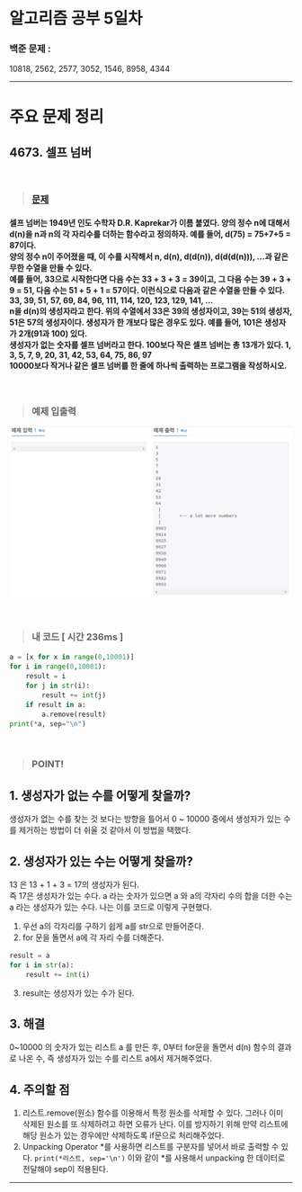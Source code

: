 # 알고리즘 공부 5일차

### 백준 문제 :

10818, 2562, 2577, 3052, 1546, 8958, 4344

---

# 주요 문제 정리

## 4673. 셀프 넘버

<br/>

> ### [문제](https://www.acmicpc.net/problem/4673)

#### 셀프 넘버는 1949년 인도 수학자 D.R. Kaprekar가 이름 붙였다. 양의 정수 n에 대해서 d(n)을 n과 n의 각 자리수를 더하는 함수라고 정의하자. 예를 들어, d(75) = 75+7+5 = 87이다. <br/>양의 정수 n이 주어졌을 때, 이 수를 시작해서 n, d(n), d(d(n)), d(d(d(n))), ...과 같은 무한 수열을 만들 수 있다. <br/> 예를 들어, 33으로 시작한다면 다음 수는 33 + 3 + 3 = 39이고, 그 다음 수는 39 + 3 + 9 = 51, 다음 수는 51 + 5 + 1 = 57이다. 이런식으로 다음과 같은 수열을 만들 수 있다. <br/>33, 39, 51, 57, 69, 84, 96, 111, 114, 120, 123, 129, 141, ... <br/>n을 d(n)의 생성자라고 한다. 위의 수열에서 33은 39의 생성자이고, 39는 51의 생성자, 51은 57의 생성자이다. 생성자가 한 개보다 많은 경우도 있다. 예를 들어, 101은 생성자가 2개(91과 100) 있다. <br/>생성자가 없는 숫자를 셀프 넘버라고 한다. 100보다 작은 셀프 넘버는 총 13개가 있다. 1, 3, 5, 7, 9, 20, 31, 42, 53, 64, 75, 86, 97 <br/>10000보다 작거나 같은 셀프 넘버를 한 줄에 하나씩 출력하는 프로그램을 작성하시오.

<br/>

> ### 예제 입출력

![problem](./Image/4673.PNG)

<br/>

> ### 내 코드 [ 시간 236ms ]

```python
a = [x for x in range(0,10001)]
for i in range(0,10001):
    result = i
    for j in str(i):
        result += int(j)
    if result in a:
        a.remove(result)
print(*a, sep="\n")

```

<br/>

> ### POINT!

## 1. 생성자가 없는 수를 어떻게 찾을까?

생성자가 없는 수를 찾는 것 보다는 방향을 틀어서 0 ~ 10000 중에서 생성자가 있는 수를 제거하는 방법이 더 쉬울 것 같아서 이 방법을 택했다.

## 2. 생성자가 있는 수는 어떻게 찾을까?

13 은 13 + 1 + 3 = 17의 생성자가 된다. <br/> 즉 17은 생성자가 있는 수다.
a 라는 숫자가 있으면 a 와 a의 각자리 수의 합을 더한 수는 a 라는 생성자가 있는 수다.
나는 이를 코드로 이렇게 구현했다.

1. 우선 a의 각자리를 구하기 쉽게 a를 str으로 만들어준다.
2. for 문을 돌면서 a에 각 자리 수를 더해준다.

```python
result = a
for i in str(a):
    result += int(i)
```

3. result는 생성자가 있는 수가 된다.

## 3. 해결

0~10000 의 숫자가 있는 리스트 a 를 만든 후, 0부터 for문을 돌면서 d(n) 함수의 결과로 나온 수, 즉 생성자가 있는 수를 리스트 a에서 제거해주었다.

## 4. 주의할 점

1. 리스트.remove(원소) 함수를 이용해서 특정 원소를 삭제할 수 있다. 그러나 이미 삭제된 원소를 또 삭제하려고 하면 오류가 난다. 이를 방지하기 위해 만약 리스트에 해당 원소가 있는 경우에만 삭제하도록 if문으로 처리해주었다.
2. Unpacking Operator *를 사용하면 리스트를 구분자를 넣어서 바로 출력할 수 있다. `print(*리스트, sep='\n')` 이와 같이 \*를 사용해서 unpacking 한 데이터로 전달해야 sep이 적용된다.

---
